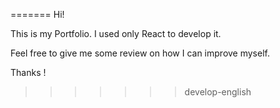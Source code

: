 =======
Hi!

This is my Portfolio.
I used only React to develop it.

Feel free to give me some review on how I can improve myself.

Thanks !

> > > > > > > develop-english
